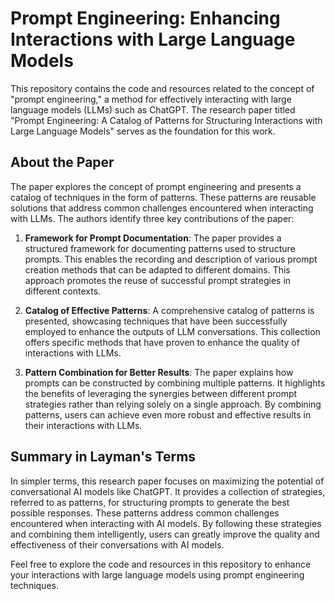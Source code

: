 # Prompt Engineering: Enhancing Interactions with Large Language Models

This repository contains the code and resources related to the concept of "prompt engineering," a method for effectively interacting with large language models (LLMs) such as ChatGPT. The research paper titled "Prompt Engineering: A Catalog of Patterns for Structuring Interactions with Large Language Models" serves as the foundation for this work.

## About the Paper

The paper explores the concept of prompt engineering and presents a catalog of techniques in the form of patterns. These patterns are reusable solutions that address common challenges encountered when interacting with LLMs. The authors identify three key contributions of the paper:

1. **Framework for Prompt Documentation**: The paper provides a structured framework for documenting patterns used to structure prompts. This enables the recording and description of various prompt creation methods that can be adapted to different domains. This approach promotes the reuse of successful prompt strategies in different contexts.

2. **Catalog of Effective Patterns**: A comprehensive catalog of patterns is presented, showcasing techniques that have been successfully employed to enhance the outputs of LLM conversations. This collection offers specific methods that have proven to enhance the quality of interactions with LLMs.

3. **Pattern Combination for Better Results**: The paper explains how prompts can be constructed by combining multiple patterns. It highlights the benefits of leveraging the synergies between different prompt strategies rather than relying solely on a single approach. By combining patterns, users can achieve even more robust and effective results in their interactions with LLMs.

## Summary in Layman's Terms

In simpler terms, this research paper focuses on maximizing the potential of conversational AI models like ChatGPT. It provides a collection of strategies, referred to as patterns, for structuring prompts to generate the best possible responses. These patterns address common challenges encountered when interacting with AI models. By following these strategies and combining them intelligently, users can greatly improve the quality and effectiveness of their conversations with AI models.

Feel free to explore the code and resources in this repository to enhance your interactions with large language models using prompt engineering techniques.
